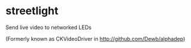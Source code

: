 streetlight
===========

Send live video to networked LEDs

(Formerly known as CKVideoDriver in http://github.com/Dewb/alphadep)
